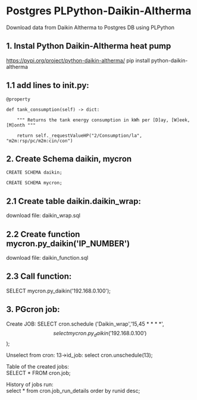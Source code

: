 # Postgres PLPython-Daikin-Altherma
   Download data from Daikin Altherma to Postgres DB using PLPython

## 1. Instal Python Daikin-Altherma heat pump
   https://pypi.org/project/python-daikin-altherma/
    pip install python-daikin-altherma

## 1.1 add lines to __init__.py:

    @property
    
    def tank_consumption(self) -> dict:
    
        """ Returns the tank energy consumption in kWh per [D]ay, [W]eek, [M]onth """
        
        return self._requestValueHP("2/Consumption/la", "m2m:rsp/pc/m2m:cin/con")
        
## 2. Create Schema daikin, mycron

    CREATE SCHEMA daikin;
    
    CREATE SCHEMA mycron;

## 2.1 Create table daikin.daikin_wrap:

 download file: daikin_wrap.sql

## 2.2 Create function mycron.py_daikin('IP_NUMBER')

 download file: daikin_function.sql
  
## 2.3 Call function:

  SELECT mycron.py_daikin('192.168.0.100');
  
## 3. PGcron job:
    
   Create JOB:
    SELECT cron.schedule ('Daikin_wrap','15,45 * * * *',$$select mycron.py_daikin('192.168.0.100')$$);

   Unselect from cron: 13->id_job:
    select cron.unschedule(13); 
    
   Table of the created jobs:    
    SELECT * FROM cron.job;
    
   History of jobs run:  
    select * from cron.job_run_details order by runid desc;

